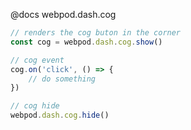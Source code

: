 @docs webpod.dash.cog
```js
// renders the cog buton in the corner
const cog = webpod.dash.cog.show()

// cog event
cog.on('click', () => {
    // do something
})

// cog hide
webpod.dash.cog.hide()
```